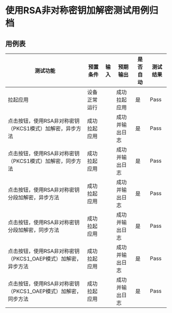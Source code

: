 # 使用RSA非对称密钥加解密测试用例归档

## 用例表

| 测试功能                                                     | 预置条件     | 输入 | 预期输出       | 是否自动 | 测试结果 |
| ------------------------------------------------------------ | ------------ | ---- | -------------- | -------- | -------- |
| 拉起应用                                                     | 设备正常运行 |      | 成功拉起应用   | 是       | Pass     |
| 点击按钮，使用RSA非对称密钥（PKCS1模式）加解密，异步方法     | 成功拉起应用 |      | 成功并输出日志 | 是       | Pass     |
| 点击按钮，使用RSA非对称密钥（PKCS1模式）加解密，同步方法     | 成功拉起应用 |      | 成功并输出日志 | 是       | Pass     |
| 点击按钮，使用RSA非对称密钥分段加解密，异步方法              | 成功拉起应用 |      | 成功并输出日志 | 是       | Pass     |
| 点击按钮，使用RSA非对称密钥分段加解密，同步方法              | 成功拉起应用 |      | 成功并输出日志 | 是       | Pass     |
| 点击按钮，使用RSA非对称密钥（PKCS1_OAEP模式）加解密，异步方法 | 成功拉起应用 |      | 成功并输出日志 | 是       | Pass     |
| 点击按钮，使用RSA非对称密钥（PKCS1_OAEP模式）加解密，同步方法 | 成功拉起应用 |      | 成功并输出日志 | 是       | Pass     |